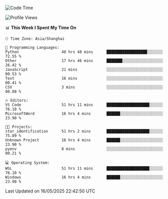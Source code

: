 <!--START_SECTION:waka-->
![Code Time](http://img.shields.io/badge/Code%20Time-2%2C864%20hrs%2041%20mins-blue)

![Profile Views](http://img.shields.io/badge/Profile%20Views-0-blue)

📊 **This Week I Spent My Time On** 

```text
🕑︎ Time Zone: Asia/Shanghai

💬 Programming Languages: 
Python                   48 hrs 48 mins      ██████████████████░░░░░░░   72.55 % 
Other                    17 hrs 46 mins      ███████░░░░░░░░░░░░░░░░░░   26.42 % 
JavaScript               21 mins             ░░░░░░░░░░░░░░░░░░░░░░░░░   00.53 % 
Text                     16 mins             ░░░░░░░░░░░░░░░░░░░░░░░░░   00.41 % 
CSV                      3 mins              ░░░░░░░░░░░░░░░░░░░░░░░░░   00.08 % 

🔥 Editors: 
VS Code                  51 hrs 11 mins      ███████████████████░░░░░░   76.10 % 
MicrosoftWord            16 hrs 4 mins       ██████░░░░░░░░░░░░░░░░░░░   23.90 % 

🐱‍💻 Projects: 
star_identification      51 hrs 2 mins       ███████████████████░░░░░░   75.89 % 
Unknown Project          16 hrs 4 mins       ██████░░░░░░░░░░░░░░░░░░░   23.90 % 
pyenv                    8 mins              ░░░░░░░░░░░░░░░░░░░░░░░░░   00.21 % 

💻 Operating System: 
WSL                      51 hrs 11 mins      ███████████████████░░░░░░   76.10 % 
Windows                  16 hrs 4 mins       ██████░░░░░░░░░░░░░░░░░░░   23.90 % 
```


 Last Updated on 16/05/2025 22:42:50 UTC
<!--END_SECTION:waka-->